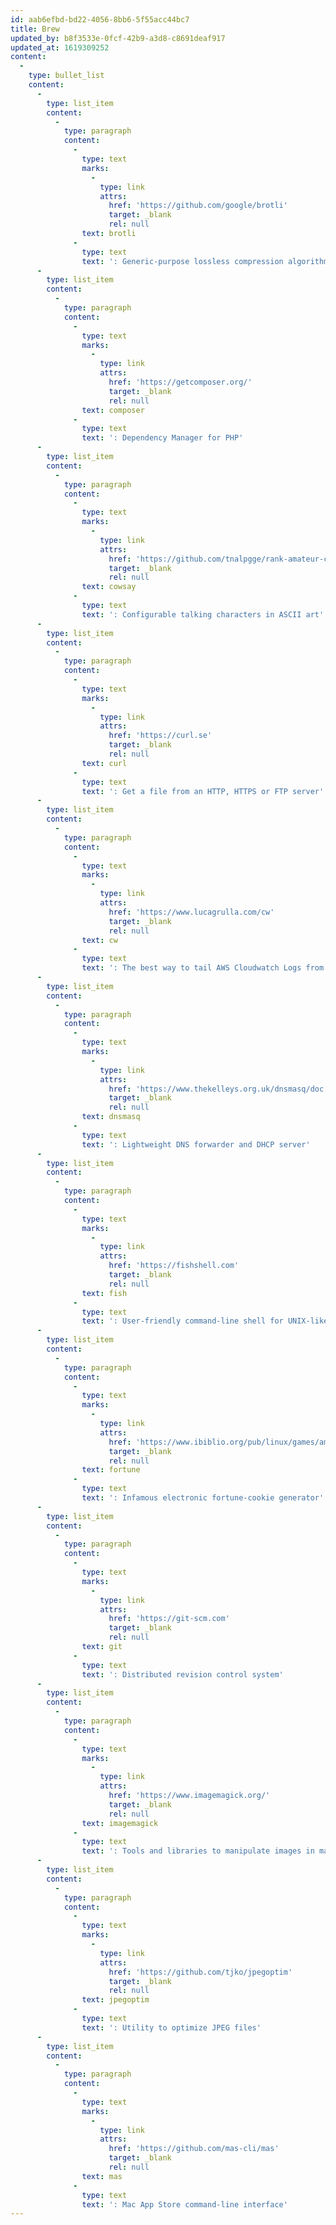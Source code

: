 ```yaml
---
id: aab6efbd-bd22-4056-8bb6-5f55acc44bc7
title: Brew
updated_by: b8f3533e-0fcf-42b9-a3d8-c8691deaf917
updated_at: 1619309252
content:
  -
    type: bullet_list
    content:
      -
        type: list_item
        content:
          -
            type: paragraph
            content:
              -
                type: text
                marks:
                  -
                    type: link
                    attrs:
                      href: 'https://github.com/google/brotli'
                      target: _blank
                      rel: null
                text: brotli
              -
                type: text
                text: ': Generic-purpose lossless compression algorithm by Google'
      -
        type: list_item
        content:
          -
            type: paragraph
            content:
              -
                type: text
                marks:
                  -
                    type: link
                    attrs:
                      href: 'https://getcomposer.org/'
                      target: _blank
                      rel: null
                text: composer
              -
                type: text
                text: ': Dependency Manager for PHP'
      -
        type: list_item
        content:
          -
            type: paragraph
            content:
              -
                type: text
                marks:
                  -
                    type: link
                    attrs:
                      href: 'https://github.com/tnalpgge/rank-amateur-cowsay'
                      target: _blank
                      rel: null
                text: cowsay
              -
                type: text
                text: ': Configurable talking characters in ASCII art'
      -
        type: list_item
        content:
          -
            type: paragraph
            content:
              -
                type: text
                marks:
                  -
                    type: link
                    attrs:
                      href: 'https://curl.se'
                      target: _blank
                      rel: null
                text: curl
              -
                type: text
                text: ': Get a file from an HTTP, HTTPS or FTP server'
      -
        type: list_item
        content:
          -
            type: paragraph
            content:
              -
                type: text
                marks:
                  -
                    type: link
                    attrs:
                      href: 'https://www.lucagrulla.com/cw'
                      target: _blank
                      rel: null
                text: cw
              -
                type: text
                text: ': The best way to tail AWS Cloudwatch Logs from your terminal'
      -
        type: list_item
        content:
          -
            type: paragraph
            content:
              -
                type: text
                marks:
                  -
                    type: link
                    attrs:
                      href: 'https://www.thekelleys.org.uk/dnsmasq/doc.html'
                      target: _blank
                      rel: null
                text: dnsmasq
              -
                type: text
                text: ': Lightweight DNS forwarder and DHCP server'
      -
        type: list_item
        content:
          -
            type: paragraph
            content:
              -
                type: text
                marks:
                  -
                    type: link
                    attrs:
                      href: 'https://fishshell.com'
                      target: _blank
                      rel: null
                text: fish
              -
                type: text
                text: ': User-friendly command-line shell for UNIX-like operating systems'
      -
        type: list_item
        content:
          -
            type: paragraph
            content:
              -
                type: text
                marks:
                  -
                    type: link
                    attrs:
                      href: 'https://www.ibiblio.org/pub/linux/games/amusements/fortune/!INDEX.html'
                      target: _blank
                      rel: null
                text: fortune
              -
                type: text
                text: ': Infamous electronic fortune-cookie generator'
      -
        type: list_item
        content:
          -
            type: paragraph
            content:
              -
                type: text
                marks:
                  -
                    type: link
                    attrs:
                      href: 'https://git-scm.com'
                      target: _blank
                      rel: null
                text: git
              -
                type: text
                text: ': Distributed revision control system'
      -
        type: list_item
        content:
          -
            type: paragraph
            content:
              -
                type: text
                marks:
                  -
                    type: link
                    attrs:
                      href: 'https://www.imagemagick.org/'
                      target: _blank
                      rel: null
                text: imagemagick
              -
                type: text
                text: ': Tools and libraries to manipulate images in many formats'
      -
        type: list_item
        content:
          -
            type: paragraph
            content:
              -
                type: text
                marks:
                  -
                    type: link
                    attrs:
                      href: 'https://github.com/tjko/jpegoptim'
                      target: _blank
                      rel: null
                text: jpegoptim
              -
                type: text
                text: ': Utility to optimize JPEG files'
      -
        type: list_item
        content:
          -
            type: paragraph
            content:
              -
                type: text
                marks:
                  -
                    type: link
                    attrs:
                      href: 'https://github.com/mas-cli/mas'
                      target: _blank
                      rel: null
                text: mas
              -
                type: text
                text: ': Mac App Store command-line interface'
---
```

